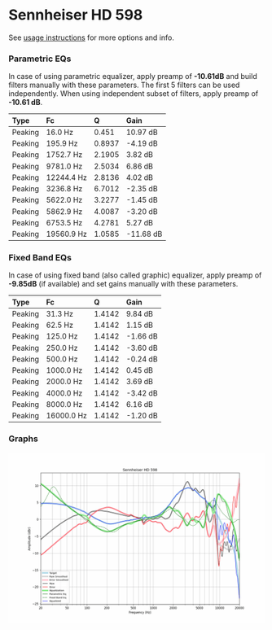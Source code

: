 # Sennheiser HD 598
See [usage instructions](https://github.com/jaakkopasanen/AutoEq#usage) for more options and info.

### Parametric EQs
In case of using parametric equalizer, apply preamp of **-10.61dB** and build filters manually
with these parameters. The first 5 filters can be used independently.
When using independent subset of filters, apply preamp of **-10.61 dB**.

| Type    | Fc         |      Q | Gain      |
|:--------|:-----------|:-------|:----------|
| Peaking | 16.0 Hz    | 0.451  | 10.97 dB  |
| Peaking | 195.9 Hz   | 0.8937 | -4.19 dB  |
| Peaking | 1752.7 Hz  | 2.1905 | 3.82 dB   |
| Peaking | 9781.0 Hz  | 2.5034 | 6.86 dB   |
| Peaking | 12244.4 Hz | 2.8136 | 4.02 dB   |
| Peaking | 3236.8 Hz  | 6.7012 | -2.35 dB  |
| Peaking | 5622.0 Hz  | 3.2277 | -1.45 dB  |
| Peaking | 5862.9 Hz  | 4.0087 | -3.20 dB  |
| Peaking | 6753.5 Hz  | 4.2781 | 5.27 dB   |
| Peaking | 19560.9 Hz | 1.0585 | -11.68 dB |

### Fixed Band EQs
In case of using fixed band (also called graphic) equalizer, apply preamp of **-9.85dB**
(if available) and set gains manually with these parameters.

| Type    | Fc         |      Q | Gain     |
|:--------|:-----------|:-------|:---------|
| Peaking | 31.3 Hz    | 1.4142 | 9.84 dB  |
| Peaking | 62.5 Hz    | 1.4142 | 1.15 dB  |
| Peaking | 125.0 Hz   | 1.4142 | -1.66 dB |
| Peaking | 250.0 Hz   | 1.4142 | -3.60 dB |
| Peaking | 500.0 Hz   | 1.4142 | -0.24 dB |
| Peaking | 1000.0 Hz  | 1.4142 | 0.45 dB  |
| Peaking | 2000.0 Hz  | 1.4142 | 3.69 dB  |
| Peaking | 4000.0 Hz  | 1.4142 | -3.42 dB |
| Peaking | 8000.0 Hz  | 1.4142 | 6.16 dB  |
| Peaking | 16000.0 Hz | 1.4142 | -1.20 dB |

### Graphs
![](./Sennheiser%20HD%20598.png)